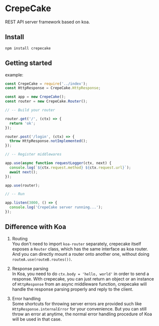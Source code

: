 # CrepeCake

REST API server framework based on koa.

## Install
`npm install crepecake`

## Getting started

example:
```javascript
const CrepeCake = require('../index');
const HttpResponse = CrepeCake.HttpResponse;

const app = new CrepeCake();
const router = new CrepeCake.Router();

// -- Build your router

router.get('/', (ctx) => {
  return 'ok';
});

router.post('/login', (ctx) => {
  throw HttpResponse.notImplemented();
});

// -- Register middlewares

app.use(async function requestLogger(ctx, next) {
  console.log(`${ctx.request.method} ${ctx.request.url}`);
  await next();
});

app.use(router);

// -- Run

app.listen(3000, () => {
  console.log('CrepeCake server running...');
});
```

## Difference with Koa
1. Routing     
   You don't need to import `koa-router` separately, crepecake itself exposes a `Router` class, which has the same interface as koa router.      
   And you can directly mount a router onto another one, without doing `routeA.use(routeB.routes())`.     

2. Response parsing      
   In Koa, you need to do `ctx.body = 'hello, world'` in order to send a response. With crepecake, you can just return an object or an instance of `HttpResponse` from an async middleware function, crepecake will handle the response parsing properly and reply to the client.    

3. Error handling      
   Some shortcuts for throwing server errors are provided such like `HttpResponse.internalError` for your convenience. But you can still throw an error at anytime, the normal error handling procedure of Koa will be used in that case.
